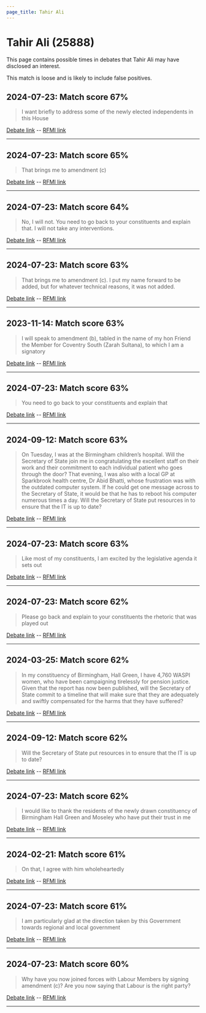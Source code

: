 ```yaml
---
page_title: Tahir Ali
---
```


# Tahir Ali  (25888)

This page contains possible times in debates that Tahir Ali may have disclosed an interest.

This match is loose and is likely to include false positives. 



## 2024-07-23: Match score 67%

>I want briefly to address some of the newly elected independents in this House

[Debate link](https://www.theyworkforyou.com/debates/?id=2024-07-23d.622.0)  --  [RFMI link](https://www.theyworkforyou.com/mp/25888/register)


---



## 2024-07-23: Match score 65%

>That brings me to amendment (c)

[Debate link](https://www.theyworkforyou.com/debates/?id=2024-07-23d.622.0)  --  [RFMI link](https://www.theyworkforyou.com/mp/25888/register)


---



## 2024-07-23: Match score 64%

>No, I will not. You need to go back to your constituents and explain that. I will not take any interventions.

[Debate link](https://www.theyworkforyou.com/debates/?id=2024-07-23d.623.1)  --  [RFMI link](https://www.theyworkforyou.com/mp/25888/register)


---



## 2024-07-23: Match score 63%

>That brings me to amendment (c). I put my name forward to be added, but for whatever technical reasons, it was not added.

[Debate link](https://www.theyworkforyou.com/debates/?id=2024-07-23d.622.0)  --  [RFMI link](https://www.theyworkforyou.com/mp/25888/register)


---



## 2023-11-14: Match score 63%

>I will speak to amendment (b), tabled in the name of my hon Friend the Member for Coventry South (Zarah Sultana), to which I am a signatory

[Debate link](https://www.theyworkforyou.com/debates/?id=2023-11-14b.599.0)  --  [RFMI link](https://www.theyworkforyou.com/mp/25888/register)


---



## 2024-07-23: Match score 63%

>You need to go back to your constituents and explain that

[Debate link](https://www.theyworkforyou.com/debates/?id=2024-07-23d.623.1)  --  [RFMI link](https://www.theyworkforyou.com/mp/25888/register)


---



## 2024-09-12: Match score 63%

>On Tuesday, I was at the Birmingham children’s hospital. Will the Secretary of State join me in congratulating the excellent staff on their work and their commitment to each individual patient who goes through the door? That evening, I was also with a local GP at Sparkbrook health centre, Dr Abid Bhatti, whose frustration was with the outdated computer system. If he could get one message across to the Secretary of State, it would be that he has to reboot his computer numerous times a day. Will the Secretary of State put resources in to ensure that the IT is up to date?

[Debate link](https://www.theyworkforyou.com/debates/?id=2024-09-12b.998.5)  --  [RFMI link](https://www.theyworkforyou.com/mp/25888/register)


---



## 2024-07-23: Match score 63%

>Like most of my constituents, I am excited by the legislative agenda it sets out

[Debate link](https://www.theyworkforyou.com/debates/?id=2024-07-23d.622.0)  --  [RFMI link](https://www.theyworkforyou.com/mp/25888/register)


---



## 2024-07-23: Match score 62%

>Please go back and explain to your constituents the rhetoric that was played out

[Debate link](https://www.theyworkforyou.com/debates/?id=2024-07-23d.622.0)  --  [RFMI link](https://www.theyworkforyou.com/mp/25888/register)


---



## 2024-03-25: Match score 62%

>In my constituency of Birmingham, Hall Green, I have 4,760 WASPI women, who have been campaigning tirelessly for pension justice. Given that the report has now been published, will the Secretary of State commit to a timeline that will make sure that they are adequately and swiftly compensated for the harms that they have suffered?

[Debate link](https://www.theyworkforyou.com/debates/?id=2024-03-25b.1293.1)  --  [RFMI link](https://www.theyworkforyou.com/mp/25888/register)


---



## 2024-09-12: Match score 62%

>Will the Secretary of State put resources in to ensure that the IT is up to date?

[Debate link](https://www.theyworkforyou.com/debates/?id=2024-09-12b.998.5)  --  [RFMI link](https://www.theyworkforyou.com/mp/25888/register)


---



## 2024-07-23: Match score 62%

>I would like to thank the residents of the newly drawn constituency of Birmingham Hall Green and Moseley who have put their trust in me

[Debate link](https://www.theyworkforyou.com/debates/?id=2024-07-23d.622.0)  --  [RFMI link](https://www.theyworkforyou.com/mp/25888/register)


---



## 2024-02-21: Match score 61%

>On that, I agree with him wholeheartedly

[Debate link](https://www.theyworkforyou.com/debates/?id=2024-02-21c.785.1)  --  [RFMI link](https://www.theyworkforyou.com/mp/25888/register)


---



## 2024-07-23: Match score 61%

>I am particularly glad at the direction taken by this Government towards regional and local government

[Debate link](https://www.theyworkforyou.com/debates/?id=2024-07-23d.622.0)  --  [RFMI link](https://www.theyworkforyou.com/mp/25888/register)


---



## 2024-07-23: Match score 60%

>Why have you now joined forces with Labour Members by signing amendment (c)? Are you now saying that Labour is the right party?

[Debate link](https://www.theyworkforyou.com/debates/?id=2024-07-23d.622.0)  --  [RFMI link](https://www.theyworkforyou.com/mp/25888/register)


---

